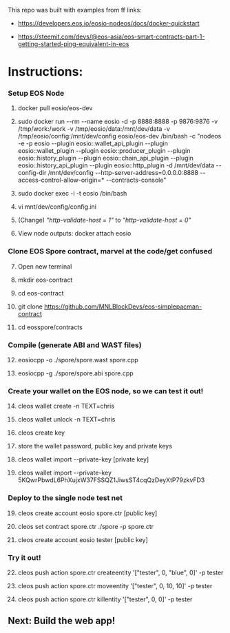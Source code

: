 This repo was built with examples from ff links:
* https://developers.eos.io/eosio-nodeos/docs/docker-quickstart

* https://steemit.com/devs/@eos-asia/eos-smart-contracts-part-1-getting-started-ping-equivalent-in-eos


# Instructions:


### Setup EOS Node


1. docker pull eosio/eos-dev

2. sudo docker run --rm --name eosio -d -p 8888:8888 -p 9876:9876 -v /tmp/work:/work -v /tmp/eosio/data:/mnt/dev/data -v /tmp/eosio/config:/mnt/dev/config eosio/eos-dev  /bin/bash -c "nodeos -e -p eosio --plugin eosio::wallet_api_plugin --plugin eosio::wallet_plugin --plugin eosio::producer_plugin --plugin eosio::history_plugin --plugin eosio::chain_api_plugin --plugin eosio::history_api_plugin --plugin eosio::http_plugin -d /mnt/dev/data --config-dir /mnt/dev/config --http-server-address=0.0.0.0:8888 --access-control-allow-origin=* --contracts-console"

3. sudo docker exec -i -t eosio /bin/bash

4. vi mnt/dev/config/config.ini

5. (Change) *"http-validate-host = 1"* to *"http-validate-host = 0"*

6. View node outputs: docker attach eosio

### Clone EOS Spore contract, marvel at the code/get confused


7. Open new terminal

8. mkdir eos-contract

9. cd eos-contract

10. git clone https://github.com/MNLBlockDevs/eos-simplepacman-contract

11. cd eosspore/contracts

### Compile (generate ABI and WAST files)


12. eosiocpp -o ./spore/spore.wast spore.cpp

13. eosiocpp -g ./spore/spore.abi spore.cpp

### Create your wallet on the EOS node, so we can test it out!


14. cleos wallet create -n TEXT=chris

15. cleos wallet unlock -n TEXT=chris

16. cleos create key

17. store the wallet password, public key and private keys

18. cleos wallet import --private-key [private key]

<!-- https://github.com/EOSIO/eos/issues/4154 -->
19. cleos wallet import --private-key 5KQwrPbwdL6PhXujxW37FSSQZ1JiwsST4cqQzDeyXtP79zkvFD3

### Deploy to the single node test net


19. cleos create account eosio spore.ctr [public key] 

20. cleos set contract spore.ctr ./spore -p spore.ctr

21. cleos create account eosio tester [public key]

### Try it out!

22. cleos push action spore.ctr createentity '["tester", 0, "blue", 0]' -p tester

23. cleos push action spore.ctr moveentity '["tester", 0, 10, 10]' -p tester

24. cleos push action spore.ctr killentity '["tester", 0, 0]' -p tester




## Next: Build the web app!



